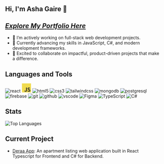 ## Hi, I'm Asha Gaire 👋  
## ***[Explore My Portfolio Here](https://ashagaire.com.np/)***  

- 🔭 I’m actively working on full-stack web development projects.  
- 🌱 Currently advancing my skills in JavaScript, C#, and modern development frameworks.  
- 👯 Excited to collaborate on impactful, product-driven projects that make a difference.  


## Languages and Tools
<p align="left">
  <img src="https://cdn.jsdelivr.net/gh/devicons/devicon@latest/icons/react/react-original.svg" alt="react" width="30" height="30" />
  <img src="https://raw.githubusercontent.com/devicons/devicon/master/icons/javascript/javascript-original.svg" alt="javascript" width="30" height="30"/>
  <img src="https://cdn.jsdelivr.net/gh/devicons/devicon@latest/icons/html5/html5-original.svg" alt="html5" width="30" height="30"/>
  <img src="https://cdn.jsdelivr.net/gh/devicons/devicon@latest/icons/css3/css3-original.svg" alt="css3" width="30" height="30"/>
  <img src="https://cdn.jsdelivr.net/gh/devicons/devicon@latest/icons/tailwindcss/tailwindcss-original.svg" alt="tailwindcss" width="30" height="30"/>
  <img src="https://cdn.jsdelivr.net/gh/devicons/devicon@latest/icons/mongodb/mongodb-original.svg" alt="mongodb" width="30" height="30"/>
  <img src="https://cdn.jsdelivr.net/gh/devicons/devicon@latest/icons/postgresql/postgresql-original.svg" alt="postgresql" width="30" height="30"/>
  <img src="https://cdn.jsdelivr.net/gh/devicons/devicon@latest/icons/firebase/firebase-original.svg" alt="firebase" width="30" height="30"/>
  <img src="https://cdn.jsdelivr.net/gh/devicons/devicon@latest/icons/git/git-original.svg" alt="git" width="30" height="30"/>
  <img src="https://cdn.jsdelivr.net/gh/devicons/devicon@latest/icons/github/github-original.svg" alt="github" width="30" height="30"/>
  <img src="https://cdn.jsdelivr.net/gh/devicons/devicon@latest/icons/vscode/vscode-original.svg" alt="vscode" width="30" height="30"/>
  <img src="https://cdn.jsdelivr.net/gh/devicons/devicon@latest/icons/figma/figma-original.svg" alt="Figma" width="30" height="30" />
  <img src="https://cdn.jsdelivr.net/gh/devicons/devicon@latest/icons/typescript/typescript-original.svg" alt="TypeScript" width="30" height="30" />
  <img src="https://cdn.jsdelivr.net/gh/devicons/devicon@latest/icons/csharp/csharp-original.svg" alt="C#" width="30" height="30" />
</p>

## Stats
![Top Languages](https://github-readme-stats.vercel.app/api/top-langs/?username=ashagaire&layout=compact&hide=jupyter%20notebook&cache_bust=1)

## Current Project
- [Deraa App](https://github.com/ashagaire/deraa): An apartment listing web application built in React Typescript for Frontend and C# for Backend.
